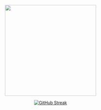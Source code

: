 <div id="header" align="center">
  <img src="https://media.giphy.com/media/M9gbBd9nbDrOTu1Mqx/giphy.gif" width="300"/>
</div>
<div align="center">
  
  [![GitHub Streak](http://github-readme-streak-stats.herokuapp.com?user=nomilious&theme=dark&background=000000)](https://git.io/streak-stats)
</div>
